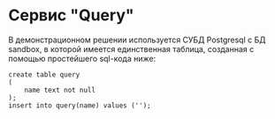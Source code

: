 # Сервис "Query"

В демонстрационном решении используется СУБД Postgresql с БД sandbox, в которой имеется единственная таблица, созданная с помощью простейшего sql-кода ниже:

```
create table query
(
	name text not null
);
insert into query(name) values ('');
```